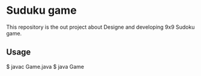 # Suduku game 


This repository is the out project about Designe and developing 9x9 Sudoku game.


## Usage

$ javac Game.java
$ java Game
